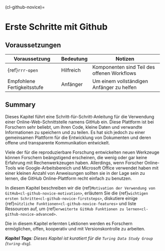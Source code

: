 (cl-github-novice)=
# Erste Schritte mit Github

## Voraussetzungen

| Voraussetzung               | Bedeutung | Notizen                                     |
| --------------------------- | --------- | ------------------------------------------- |
| {ref}`rrr-open`             | Hilfreich | Komponenten sind Teil des offenen Workflows |
| Empfohlene Fertigkeitsstufe | Anfänger  | Um einem vollständigen Anfänger zu helfen   |

## Summary

Dieses Kapitel führt eine Schritt-für-Schritt-Anleitung für die Verwendung einer Online-Web-Schnittstelle namens GitHub ein. Diese Plattform ist bei Forschern sehr beliebt, um ihren Code, kleine Daten und verwandte Informationen zu speichern und zu teilen. Es hat sich jedoch zu einer gemeinsamen Plattform für die Entwicklung von Dokumenten und deren offene und transparente Kommunikation entwickelt.

Viele der für die reproduzierbare Forschung entwickelten neuen Werkzeuge können Forschern beängstigend erscheinen, die wenig oder gar keine Erfahrung mit Rechenwerkzeugen haben. Allerdings, wenn Forscher Online-Tools wie Google-Arbeitsbereich und Microsoft Office verwendet haben mit einer kleinen Anzahl von Anweisungen sollten sie in der Lage sein zu lernen, die GitHub Online-Plattform recht einfach zu benutzen.

In diesem Kapitel beschreiben wir die {ref}`Motivation der Verwendung von GitHub<cl-github-novice-motivation>`, erläutern Sie die {ref}`wichtigen ersten Schritte<cl-github-novice-firststeps>`, diskutiere einige {ref}`nützliche Funktionen<cl-github-novice-features>` und liste Ressourcen auf, um {ref}`erweiterte GitHub Funktionen zu lernen<cl-github-novice-advanced>`.

Die in diesem Kapitel erlernten Lektionen werden es Forschern ermöglichen, offen, kooperativ und mit Versionskontrolle zu arbeiten.

***Kapitel Tags**: Dieses Kapitel ist kuratiert für die `Turing Data Study Group` (`turing-dsg`).*
